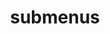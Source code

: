---
layout: page
title: submenus
nav: false
nav_order: 7
dropdown: true
sitemap: false
children:
    - title: publications
      permalink: /publications/
    - title: divider
    - title: projects
      permalink: /projects/
---